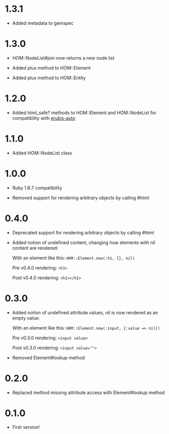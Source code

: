 # 1.3.1

* Added metadata to gemspec

# 1.3.0

* HOM::NodeList#join now returns a new node list

* Added plus method to HOM::Element

* Added plus method to HOM::Entity

# 1.2.0

* Added html_safe? methods to HOM::Element and HOM::NodeList for compatibility with [erubis-auto](https://github.com/timcraft/erubis-auto)

# 1.1.0

* Added HOM::NodeList class

# 1.0.0

* Ruby 1.8.7 compatibility

* Removed support for rendering arbitrary objects by calling #html

# 0.4.0

* Deprecated support for rendering arbitrary objects by calling #html

* Added notion of undefined content, changing how elements with nil content are rendered:

  With an element like this: `HOM::Element.new(:h1, {}, nil)`

  Pre v0.4.0 rendering: `<h1>`

  Post v0.4.0 rendering: `<h1></h1>`

# 0.3.0

* Added notion of undefined attribute values, nil is now rendered as an empty value:

  With an element like this: `HOM::Element.new(:input, {:value => nil})`

  Pre v0.3.0 rendering: `<input value>`

  Post v0.3.0 rendering: `<input value="">`

* Removed Element#lookup method

# 0.2.0

* Replaced method missing attribute access with Element#lookup method

# 0.1.0

* First version!

